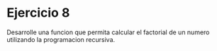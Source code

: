 # Ejercicio 8

Desarrolle una funcion que permita calcular el factorial de un numero utilizando la programacion recursiva.